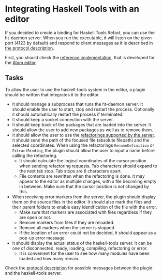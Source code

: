 # Integrating Haskell Tools with an editor

If you decided to create a binding for Haskell Tools Refact, you can use the ht-daemon server. When you run the executable, it will listen on the given port (4123 by default) and respond to client messages as it is described in [the protocol description](haskell-tools-refactoring-protocol.md).

First, you should check the [reference implementation](https://github.com/nboldi/haskell-tools-atom), that is developed for the [Atom editor](https://atom.io/).

## Tasks
To allow the user to use the haskell-tools system in the editor, a plugin should be written that integrates it to the editor. 

 - It should manage a subprocess that runs the ht-daemon server. It should enable the user to start, stop and restart the process. Optionally it should automatically restart the process if terminated.
 - It should keep a socket connection with the server.
 - It should keep track of the packages that are loaded into the server. It should allow the user to add new packages as well as to remove them.
 - It should allow the user to use the [refactorings supported by the server](../refactorings.md). It should send the path of the focused file (absolute filepath) and the selected coordinates. When using the refactorings `RenameDefinition` or `ExtractBinding`, the plugin should allow the user to input a name before calling the refactoring.
   - It should calculate the logical coordinates of the cursor position when sending refactoring requests. Tab characters should expand to the next tab stop. Tab stops are 8 characters apart.
   - File contents are rewritten when the refactoring is done. It may appear to the editor as multiple changes, with a file becoming empty in between. Make sure that the cursor position is not changed by this.
 - When receiving error markers from the server, the plugin should display them on the source files in the editor. It should also mark the files and their parent folders to enable easy identification of the file with the error.
   - Make sure that markers are associated with files regardless if they are open or not.
   - Remove markers from files if they are reloaded.
   - Remove all markers when the server is stopped.
   - If the location of an error could not be decided, it should appear as a pop-up error message.
 - It should display the actual status of the haskell-tools server. It can be one of disconnected, ready, loading, compiling, refactoring or error.  
   - It is convenient for the user to see how many modules have been loaded and how many remain.

Check the [protocol description](haskell-tools-refactoring-protocol.md) for possible messages between the plugin and the haskell-tools server.
